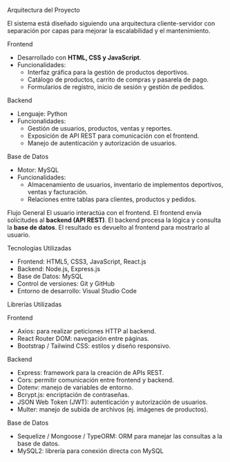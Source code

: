 Arquitectura del Proyecto

El sistema está diseñado siguiendo una arquitectura cliente-servidor con separación por capas para mejorar la escalabilidad y el mantenimiento.

Frontend 
- Desarrollado con **HTML, CSS y JavaScript**.
- Funcionalidades:
  - Interfaz gráfica para la gestión de productos deportivos.
  - Catálogo de productos, carrito de compras y pasarela de pago.
  - Formularios de registro, inicio de sesión y gestión de pedidos.

 Backend 
- Lenguaje: Python
- Funcionalidades:
  - Gestión de usuarios, productos, ventas y reportes.
  - Exposición de API REST para comunicación con el frontend.
  - Manejo de autenticación y autorización de usuarios.

Base de Datos
- Motor: MySQL 
- Funcionalidades:
  - Almacenamiento de usuarios, inventario de implementos deportivos, ventas y facturación.
  - Relaciones entre tablas para clientes, productos y pedidos.


Flujo General
El usuario interactúa con el frontend.
El frontend envía solicitudes al **backend (API REST)**.
El backend procesa la lógica y consulta la **base de datos**.
El resultado es devuelto al frontend para mostrarlo al usuario.

Tecnologías Utilizadas

- Frontend: HTML5, CSS3, JavaScript, React.js  
- Backend: Node.js, Express.js  
- Base de Datos: MySQL  
- Control de versiones: Git y GitHub  
- Entorno de desarrollo: Visual Studio Code



Librerías Utilizadas

Frontend
- Axios: para realizar peticiones HTTP al backend.  
- React Router DOM: navegación entre páginas.  
- Bootstrap / Tailwind CSS: estilos y diseño responsivo.  

Backend
- Express: framework para la creación de APIs REST.  
- Cors: permitir comunicación entre frontend y backend.  
- Dotenv: manejo de variables de entorno.  
- Bcrypt.js: encriptación de contraseñas.  
- JSON Web Token (JWT): autenticación y autorización de usuarios.  
- Multer: manejo de subida de archivos (ej. imágenes de productos).  

 Base de Datos
- Sequelize / Mongoose / TypeORM: ORM para manejar las consultas a la base de datos.  
- MySQL2: librería para conexión directa con MySQL 

